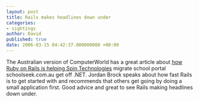 ```yaml
---
layout: post
title: Rails makes headlines down under
categories:
- sightings
author: David
published: true
date: 2006-03-15 04:42:37.000000000 +00:00
---
```

<p>The Australian version of ComputerWorld has a great article about <a href="http://www.computerworld.com.au/index.php/id;1935376066;fp;16;fpid;0">how Ruby on Rails is helping Spin Technologies</a> migrate school portal schoolseek.com.au get off .<span class="caps">NET</span>. Jordan Brock speaks about how fast Rails is to get started with and recommends that others get going by doing a small application first. Good advice and great to see Rails making headlines down under.</p>